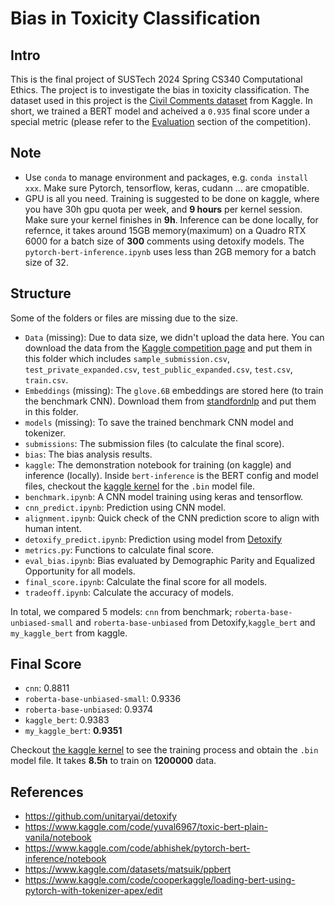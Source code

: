 # Bias in Toxicity Classification

## Intro

This is the final project of SUSTech 2024 Spring CS340 Computational Ethics. The project is to investigate the bias in toxicity classification. The dataset used in this project is the [Civil Comments dataset](https://www.kaggle.com/c/jigsaw-unintended-bias-in-toxicity-classification/data) from Kaggle. In short, we trained a BERT model and acheived a `0.935` final score under a special metric (please refer to the [Evaluation](https://www.kaggle.com/competitions/jigsaw-unintended-bias-in-toxicity-classification/overview/evaluation) section of the competition).

## Note
- Use `conda` to manage environment and packages, e.g. `conda install xxx`. Make sure Pytorch, tensorflow, keras, cudann ... are cmopatible.
- GPU is all you need. Training is suggested to be done on kaggle, where you have 30h gpu quota per week, and **9 hours** per kernel session. Make sure your kernel finishes in **9h**. Inference can be done locally, for refernce, it takes around 15GB memory(maximum) on a Quadro RTX 6000 for a batch size of **300** comments using detoxify models. The `pytorch-bert-inference.ipynb` uses less than 2GB memory for a batch size of 32.


## Structure

Some of the folders or files are missing due to the size.

- `Data` (missing): Due to data size, we didn't upload the data here. You can download the data from the [Kaggle competition page](https://www.kaggle.com/c/jigsaw-unintended-bias-in-toxicity-classification/data) and put them in this folder which includes `sample_submission.csv`, `test_private_expanded.csv`, `test_public_expanded.csv`, `test.csv`, `train.csv`.
- `Embeddings` (missing): The `glove.6B` embeddings are stored here (to train the benchmark CNN). Download them from [standfordnlp](https://nlp.stanford.edu/projects/glove/) and put them in this folder.
- `models` (missing): To save the trained benchmark CNN model and tokenizer.
- `submissions`: The submission files (to calculate the final score).
- `bias`: The bias analysis results.
- `kaggle`: The demonstration notebook for training (on kaggle) and inference (locally). Inside `bert-inference` is the BERT config and model files, checkout the [kaggle kernel](https://www.kaggle.com/code/cooperkaggle/toxic-bert-plain-vanila) for the `.bin` model file.
- `benchmark.ipynb`: A CNN model training using keras and tensorflow.
- `cnn_predict.ipynb`: Prediction using CNN model.
- `alignment.ipynb`: Quick check of the CNN prediction score to align with human intent.
- `detoxify_predict.ipynb`: Prediction using model from [Detoxify](https://github.com/unitaryai/detoxify)
- `metrics.py`: Functions to calculate final score.
- `eval_bias.ipynb`: Bias evaluated by Demographic Parity and Equalized Opportunity for all models.
- `final_score.ipynb`: Calculate the final score for all models.
- `tradeoff.ipynb`: Calculate the accuracy of models.

In total, we compared 5 models: `cnn` from benchmark; `roberta-base-unbiased-small` and `roberta-base-unbiased` from Detoxify,`kaggle_bert` and `my_kaggle_bert` from kaggle.

## Final Score

- `cnn`:  0.8811
- `roberta-base-unbiased-small`:  0.9336
- `roberta-base-unbiased`:  0.9374
- `kaggle_bert`:  0.9383
- `my_kaggle_bert`:  **0.9351**

Checkout [the kaggle kernel](https://www.kaggle.com/code/cooperkaggle/toxic-bert-plain-vanila) to see the training process and obtain the `.bin` model file. It takes **8.5h** to train on **1200000** data.


## References
- https://github.com/unitaryai/detoxify
- https://www.kaggle.com/code/yuval6967/toxic-bert-plain-vanila/notebook
- https://www.kaggle.com/code/abhishek/pytorch-bert-inference/notebook
- https://www.kaggle.com/datasets/matsuik/ppbert
- https://www.kaggle.com/code/cooperkaggle/loading-bert-using-pytorch-with-tokenizer-apex/edit





